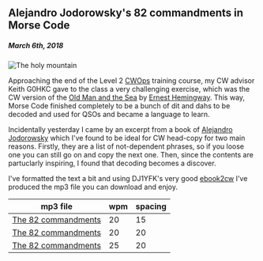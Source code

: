 ## Alejandro Jodorowsky's 82 commandments in Morse Code
##### March 6th, 2018

![The holy mountain](/IK0YUP/images/holy_mountain.jpg)

Approaching the end of the Level 2 [CWOps](https://www.cwops.org/) training course, my CW advisor Keith G0HKC gave to the class a very challenging exercise, which was the CW version of the [Old Man and the Sea](https://en.wikipedia.org/wiki/The_Old_Man_and_the_Sea) by [Ernest Hemingway](https://en.wikipedia.org/wiki/Ernest_Hemingway).  This way, Morse Code finished completely to be a bunch of dit and dahs to be decoded and used for QSOs and became a language to learn.  

Incidentally yesterday I came by an excerpt from a book of [Alejandro Jodorowsky](https://en.wikipedia.org/wiki/Alejandro_Jodorowsky) which I've found to be ideal for CW head-copy for two main reasons.  Firstly, they are a list of not-dependent phrases, so if you loose one you can still go on and copy the next one.  Then, since the contents are partuclarly inspiring, I found that decoding becomes a discover.

I've formatted the text a bit and using DJ1YFK's very good [ebook2cw](https://fkurz.net/ham/ebook2cw.html) I've produced the mp3 file you can download and enjoy.


|mp3 file | wpm | spacing|
|---------|-------|--------|
|[The 82 commandments](82_commandments_20-15.mp3) |  20 | 15 |
|[The 82 commandments](82_commandments_20-20.mp3) |  20 | 20 |
|[The 82 commandments](82_commandments_25-20.mp3) |  25 | 20 |
